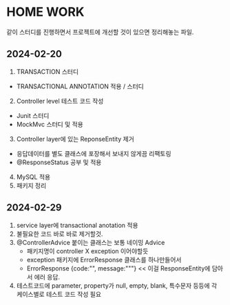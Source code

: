 # HOME WORK
같이 스터디를 진행하면서 프로젝트에 개선할 것이 있으면 정리해놓는 파일.

## 2024-02-20
1. TRANSACTION 스터디
- TRANSACTIONAL ANNOTATION 적용 / 스터디
2. Controller level 테스트 코드 작성
- Junit 스터디
- MockMvc 스터디 및 적용
3. Controller layer에 있는 ReponseEntity 제거
- 응답데이터를 별도 클래스에 포장해서 보내지 않게끔 리팩토링
- @ResponseStatus 공부 및 적용
4. MySQL 적용
5. 패키지 정리

## 2024-02-29
1. service layer에 transactional anotation 적용
2. 불필요한 코드 바로 바로 제거할것.
3. @ControllerAdvice 붙이는 클래스는 보통 네이밍 Advice
    - 패키지명이 controller X exception 이어야할듯
    - exception 패키지에 ErrorResponse 클래스를 하나만들어서
    - ErrorResponse {code:"", message:"""} << 이걸 ResponseEntity에 담아서 에러 응답.
4. 테스트코드에 parameter, property가 null, empty, blank, 특수문자 등등에 각 케이스별로 테스트 코드 작성 필요
